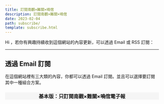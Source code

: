 ```yaml
---
title: 訂閱南觀×難關×喃倌
description: 訂閱南觀×難關×喃倌
date: 2023-02-04
path: subscribe/
template: subscribe.html
---
```


Hi ，若你有興趣持續收到這個網站的內容更新，可以透過 Email 或 RSS 訂閱：

---

## 透過 Email 訂閱

在這個網站裡有三大類的內容，你都可以透過 Email 訂閱。並且可以選擇要訂閱其中一種組合方案。

<div style="background: #f5f5f5;text-align: center">
<h3>基本版：只訂閱南觀×難關×喃倌電子報</h3>
